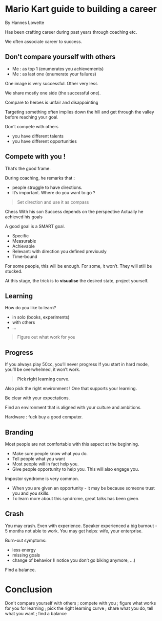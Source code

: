 # Mario Kart guide to building a career

By Hannes Lowette

Has been crafting career during past years through coaching etc.

We often associate career to success.

## Don't compare yourself with others

- Me : as top 1 (enumerates you achievements)
- Me : as last one (enumerate your failures)

One image is very successful. Other very less

We share mostly one side (the successful one).

Compare to heroes is unfair and disappointing

Targeting something often implies down the hill and get through the valley before reaching your goal.

Don’t compete with others
- you have different talents
- you have different opportunities

## Compete with you ! 

That’s the good frame.

During coaching, he remarks that : 
- people struggle to have directions. 
- It’s important. Where do you want to go ?

> Set direction and use it as compass

Chess
With his son
Success depends on the perspective
Actually he achieved his goals


A good goal is a SMART goal.
- Specific
- Measurable
- Achievable
- Relevant: with direction you defined previously
- Time-bound

For some people, this will be enough. For some, it won’t. They will still be stucked.

At this stage, the trick is to **visualise** the desired state, project yourself.

## Learning

How do you like to learn?
- in solo (books, experiments)
- with others
- ...

> Figure out what work for you


## Progress

If you always play 50cc, you’ll never progress
If you start in hard mode, you’ll be overwhelmed, it won’t work. 

> **Pick right learning curve**.

Also pick the right environment ! One that supports your learning.

Be clear with your expectations.

Find an environment that is aligned with your culture and ambitions.

Hardware : fuck buy a good computer.

## Branding

Most people are not comfortable with this aspect at the beginning.

- Make sure people know what you do.
- Tell people what you want
- Most people will in fact help you.
- Give people opportunity to help you. This will also engage you.

Impostor syndrome is very common.

- When you are given an opportunity - it may be because someone trust you and you skills.
- To learn more about this syndrome, great talks has been given.

## Crash

You may crash. Even with experience.
Speaker experienced a big burnout - 5 months not able to work.
You may get helps: wife, your enterprise.

Burn-out symptoms:
- less energy
- missing goals
- change of behavior (I notice you don’t go biking anymore, …)

Find a balance.

# Conclusion

Don't compare yourself with others ; compete with you ; figure what works for you for learning ; pick the right learning curve ; share what you do, tell what you want ; find a balance